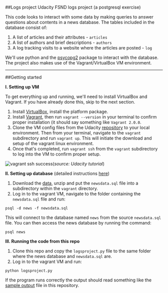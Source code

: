 ##Logs project
Udacity FSND logs project (a postgresql exercise)

This code looks to interact with some data by making queries to answer questions about contents in a news database. The tables included in the database consist of:

1. A list of articles and their attributes - `articles`
2. A list of authors and brief descriptions - `authors`
3. A log tracking visits to a website where the articles are posted - `log`

We'll use python and the [psycopg2](http://initd.org/psycopg/) package to interact with the database. The project also makes use of the Vagrant/VirtualBox VM environment. 

----
##Getting started

**I. Setting up VM**

To get everything up and running, we'll need to install VirtualBox and Vagrant. If you have already done this, skip to the next section.

1. Install [VirtualBox](https://www.virtualbox.org/wiki/Downloads), install the platform package.
2. Install [Vagrant](https://www.vagrantup.com/downloads.html), then run `vagrant --version` in your terminal to confirm proper installation (it should say something like `Vagrant 2.0.0`.
3. Clone the VM config files from the Udacity [repository](https://github.com/udacity/fullstack-nanodegree-vm) to your local environment. Then from your terminal, navigate to the `vagrant` subdirectory and run `vagrant up`. This will initiate the download and setup of the vagrant linux environment.
4. Once that's completed, run `vagrant ssh` from the `vagrant` subdirectory to log into the VM to confirm proper setup.

![vagrant ssh success](https://d17h27t6h515a5.cloudfront.net/topher/2017/April/58fa90dd_screen-shot-2017-04-21-at-16.06.30/screen-shot-2017-04-21-at-16.06.30.png)(*source: Udacity tutorial*)

**II. Setting up database** (detailed instructions [here](https://classroom.udacity.com/nanodegrees/nd004/parts/8d3e23e1-9ab6-47eb-b4f3-d5dc7ef27bf0/modules/bc51d967-cb21-46f4-90ea-caf73439dc59/lessons/262a84d7-86dc-487d-98f9-648aa7ca5a0f/concepts/a9cf98c8-0325-4c68-b972-58d5957f1a91))

1. Download the [data](https://d17h27t6h515a5.cloudfront.net/topher/2016/August/57b5f748_newsdata/newsdata.zip), unzip and put the `newsdata.sql` file into a subdirectory within the `vagrant` directory.
2. Log in to the vagrant VM, navigate to the folder containing the `newsdata.sql` file and run:

>
    psql -d news -f newsdata.sql

This will connect  to the database named `news` from the source `newsdata.sql` file. You can then access the news database by running the command:

>
    psql news


**III. Running the code from this repo**

1. Clone this repo and copy the `logsproject.py` file to the same folder where the news database and `newsdata.sql` are.
2. Log in to the vagrant VM and run:

>
    python logsproject.py

If the program runs correctly the output should read something like the [sample output](https://github.com/jiiinnnggg/logs-project/blob/master/sample_output.txt) file in this repository.
